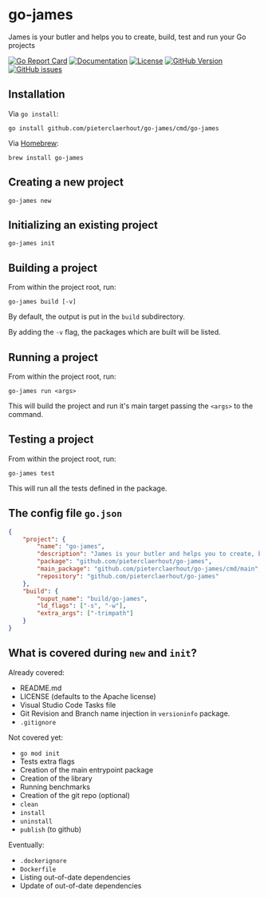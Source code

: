 # go-james

James is your butler and helps you to create, build, test and run your Go projects

[![Go Report Card](https://goreportcard.com/badge/github.com/pieterclaerhout/go-james)](https://goreportcard.com/report/github.com/pieterclaerhout/go-james) [![Documentation](https://godoc.org/github.com/pieterclaerhout/go-james?status.svg)](http://godoc.org/github.com/pieterclaerhout/go-james) [![License](https://img.shields.io/badge/license-Apache%20v2-orange.svg)](https://github.com/pieterclaerhout/go-james/raw/master/LICENSE) [![GitHub Version](https://badge.fury.io/gh/pieterclaerhout%2Fgo-james.svg)](https://badge.fury.io/gh/pieterclaerhout%2Fgo-james) [![GitHub issues](https://img.shields.io/github/issues/pieterclaerhout/go-james.svg)](https://github.com/pieterclaerhout/go-james/issues)

## Installation

Via `go install`:

```
go install github.com/pieterclaerhout/go-james/cmd/go-james
```

Via [Homebrew](http://brew.sh):

```
brew install go-james
```

## Creating a new project

```
go-james new
```

## Initializing an existing project

```
go-james init
```

## Building a project

From within the project root, run:

```
go-james build [-v]
```

By default, the output is put in the `build` subdirectory.

By adding the `-v` flag, the packages which are built will be listed.

## Running a project

From within the project root, run:

```
go-james run <args>
```

This will build the project and run it's main target passing the `<args>` to the command.

## Testing a project

From within the project root, run:

```
go-james test
```

This will run all the tests defined in the package.

## The config file `go.json`

```json
{
    "project": {
        "name": "go-james",
        "description": "James is your butler and helps you to create, build, test and run your Go projects",
        "package": "github.com/pieterclaerhout/go-james",
        "main_package": "github.com/pieterclaerhout/go-james/cmd/main",
        "repository": "github.com/pieterclaerhout/go-james"
    },
    "build": {
        "ouput_name": "build/go-james",
        "ld_flags": ["-s", "-w"],
        "extra_args": ["-trimpath"]
    }
}
```

## What is covered during `new` and `init`?

Already covered:

* README.md
* LICENSE (defaults to the Apache license)
* Visual Studio Code Tasks file
* Git Revision and Branch name injection in `versioninfo` package.
* `.gitignore`

Not covered yet:

* `go mod init`
* Tests extra flags
* Creation of the main entrypoint package
* Creation of the library
* Running benchmarks
* Creation of the git repo (optional)
* `clean`
* `install`
* `uninstall`
* `publish` (to github)

Eventually:

* `.dockerignore`
* `Dockerfile`
* Listing out-of-date dependencies
* Update of out-of-date dependencies
